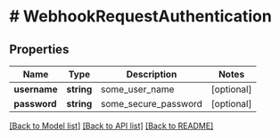 # # WebhookRequestAuthentication

## Properties

Name | Type | Description | Notes
------------ | ------------- | ------------- | -------------
**username** | **string** | some_user_name | [optional]
**password** | **string** | some_secure_password | [optional]

[[Back to Model list]](../../README.md#models) [[Back to API list]](../../README.md#endpoints) [[Back to README]](../../README.md)
